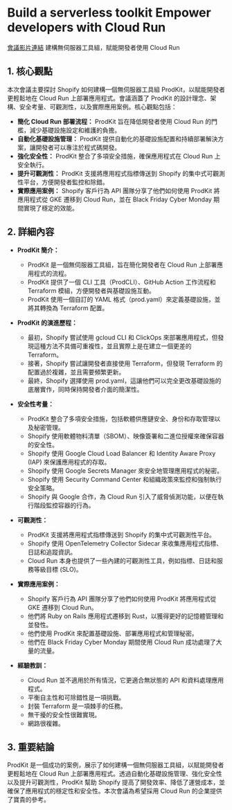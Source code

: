# Build a serverless toolkit Empower developers with Cloud Run
[會議影片連結](https://www.youtube.com/watch?v=aqjg1QRVed8)
建構無伺服器工具組，賦能開發者使用 Cloud Run

## 1. 核心觀點

本次會議主要探討 Shopify 如何建構一個無伺服器工具組 ProdKit，以賦能開發者更輕鬆地在 Cloud Run 上部署應用程式。會議涵蓋了 ProdKit 的設計理念、架構、安全考量、可觀測性，以及實際應用案例。核心觀點包括：

*   **簡化 Cloud Run 部署流程：** ProdKit 旨在降低開發者使用 Cloud Run 的門檻，減少基礎設施設定和維護的負擔。
*   **自動化基礎設施管理：** ProdKit 提供自動化的基礎設施配置和持續部署解決方案，讓開發者可以專注於程式碼開發。
*   **強化安全性：** ProdKit 整合了多項安全措施，確保應用程式在 Cloud Run 上安全執行。
*   **提升可觀測性：** ProdKit 支援將應用程式指標傳送到 Shopify 的集中式可觀測性平台，方便開發者監控和除錯。
*   **實際應用案例：** Shopify 客戶行為 API 團隊分享了他們如何使用 ProdKit 將應用程式從 GKE 遷移到 Cloud Run，並在 Black Friday Cyber Monday 期間實現了穩定的效能。

## 2. 詳細內容

*   **ProdKit 簡介：**
    *   ProdKit 是一個無伺服器工具組，旨在簡化開發者在 Cloud Run 上部署應用程式的流程。
    *   ProdKit 提供了一個 CLI 工具（ProdCLI）、GitHub Action 工作流程和 Terraform 模組，方便開發者與基礎設施互動。
    *   ProdKit 使用一個自訂的 YAML 格式（prod.yaml）來定義基礎設施，並將其轉換為 Terraform 配置。

*   **ProdKit 的演進歷程：**
    *   最初，Shopify 嘗試使用 gcloud CLI 和 ClickOps 來部署應用程式，但發現這種方法不具備可重複性，並且實際上是在建立一個更差的 Terraform。
    *   接著，Shopify 嘗試讓開發者直接使用 Terraform，但發現 Terraform 的配置過於複雜，並且需要頻繁更新。
    *   最終，Shopify 選擇使用 prod.yaml，這讓他們可以完全更改基礎設施的底層實作，同時保持開發者介面的簡潔性。

*   **安全性考量：**
    *   ProdKit 整合了多項安全措施，包括軟體供應鏈安全、身份和存取管理以及秘密管理。
    *   Shopify 使用軟體物料清單（SBOM）、映像簽署和二進位授權來確保容器的安全性。
    *   Shopify 使用 Google Cloud Load Balancer 和 Identity Aware Proxy (IAP) 來保護應用程式的存取。
    *   Shopify 使用 Google Secrets Manager 來安全地管理應用程式的秘密。
    *   Shopify 使用 Security Command Center 和組織政策來監控和強制執行安全策略。
    *   Shopify 與 Google 合作，為 Cloud Run 引入了威脅偵測功能，以便在執行階段監控容器的行為。

*   **可觀測性：**
    *   ProdKit 支援將應用程式指標傳送到 Shopify 的集中式可觀測性平台。
    *   Shopify 使用 OpenTelemetry Collector Sidecar 來收集應用程式指標、日誌和追蹤資訊。
    *   Cloud Run 本身也提供了一些內建的可觀測性工具，例如指標、日誌和服務等級目標 (SLO)。

*   **實際應用案例：**
    *   Shopify 客戶行為 API 團隊分享了他們如何使用 ProdKit 將應用程式從 GKE 遷移到 Cloud Run。
    *   他們將 Ruby on Rails 應用程式遷移到 Rust，以獲得更好的記憶體管理和並發性。
    *   他們使用 ProdKit 來配置基礎設施、部署應用程式和管理秘密。
    *   他們在 Black Friday Cyber Monday 期間使用 Cloud Run 成功處理了大量的流量。

*   **經驗教訓：**
    *   Cloud Run 並不適用於所有情況，它更適合無狀態的 API 和資料處理應用程式。
    *   平衡自主性和可除錯性是一項挑戰。
    *   封裝 Terraform 是一項棘手的任務。
    *   無干擾的安全性很難實現。
    *   網路很複雜。

## 3. 重要結論

ProdKit 是一個成功的案例，展示了如何建構一個無伺服器工具組，以賦能開發者更輕鬆地在 Cloud Run 上部署應用程式。透過自動化基礎設施管理、強化安全性以及提升可觀測性，ProdKit 幫助 Shopify 提高了開發效率、降低了運營成本，並確保了應用程式的穩定性和安全性。本次會議為希望採用 Cloud Run 的企業提供了寶貴的參考。
